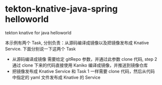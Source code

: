 # tekton-knative-java-spring helloworld
tekton knative for java helloworld 

本示例有两个 Task, 分别负责：从源码编译成镜像以及把镜像发布成 Knative Service. 下面分别说一下这两个 Task
- 从源码编译成镜像
需要给定 gitRepo 参数，并通过此参数 clone 代码, step 2 通过 clone 下来的代码直接使用 Kaniko 编译成镜像，并推送到镜像仓库
- 把镜像发布成 Knative Service
和 Task 1 一样需要 clone 代码，然后从代码中指定的 yaml 文件发布成 Knative 的 Service


